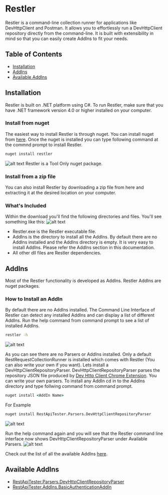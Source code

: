 # Restler

Restler is a command-line collection runner for applications like DevHttpClient and Postman. It allows you to effortlessly run a DevHttpClient repository directly from the command-line. It is built with extensibility in mind so that you can easily create AddIns to fit your needs.

## Table of Contents

 - [Installation](#installation)
 - [AddIns](#addins)
 - [Available AddIns](#available-addins)

## Installation

Restler is built on .NET platform using C#. To run Restler, make sure that you have .NET framework version 4.0 or higher installed on your computer.

### Install from nuget

The easiest way to install Restler is through nuget. You can install nuget from [here](https://www.nuget.org/). Once the nuget is installed you can type following command at the commnd prompt to install Restler.
```cmd
nuget install restler
```
![alt text](http://i.imgur.com/Rerw0ZK.png "restler install from nuget")
Restler is a Tool Only nuget package.

### Install from a zip file

You can also install Restler by downloading a zip file from here and extracting it at the desired location on your computer.

### What's Included

Within the download you'll find the following directories and files. You'll see something like this:
![alt text](http://i.imgur.com/vhxkVsn.png "restler whats included")
 - Restler.exe is the Restler executable file.
 - AddIns is the directory to install all the AddIns. By default there are no AddIns installed and the AddIns directory is empty. It is very easy to install AddIns. Please refer the AddIns section in this documentation.
 - All other dll files are Restler dependencies.

## AddIns

Most of the Restler functionality is developed as AddIns. Restler AddIns are nuget packages. 

### How to Install an AddIn

By default there are no AddIns installed. The Command Line Interface of Restler can detect any installed AddIns and can display a list of different AddIns. Run the help command from command prompt to see a list of installed AddIns. 
```cmd
restler -h
```
![alt text](http://i.imgur.com/eLyqQzg.png "restler help")

As you can see there are no Parsers or AddIns installed. Only a default RestRequestCollectionRunner is installed which comes with Restler (You can also write your own if you want). Lets install a DevHttpClientRepositoryParser. DevHttpClientRepositoryParser parses the repository JSON file produced by [Dev Http Client Chrome Extension](https://chrome.google.com/webstore/detail/dhc-resthttp-api-client/aejoelaoggembcahagimdiliamlcdmfm?hl=en). You can write your own parsers. To install any AddIn cd in to the AddIns directory and type follwing command from command prompt.
```cmd
nuget install <AddIn Name>
```
For Example
```cmd
nuget install RestApiTester.Parsers.DevHttpClientRepositoryParser
```
![alt text](http://i.imgur.com/cSQRjoS.png "restler install addins")

Run the help command again and you will see that the Restler command line interface now shows DevHttpClientRepositoryParser under Available Parsers.
![alt text](http://i.imgur.com/df3Gz5x.png "restler help showing addins list")

Check out the list of all the available AddIns [here](#available-addins).


## Available AddIns

 - [RestApiTester.Parsers.DevHttpClientRepositoryParser ](https://www.nuget.org/packages/RestApiTester.Parsers.DevHttpClientRepositoryParser/)
 - [RestApiTester.AddIns.BasicAuthenticationAddIn](https://www.nuget.org/packages/RestApiTester.AddIns.BasicAuthenticationAddIn/)